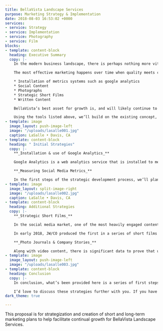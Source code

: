 ```yaml
---
title: BellaVista Landscape Services
purpose: Marketing Strategy & Implementation
date: 2018-08-03 16:53:02 +0000
services:
- service: Strategy
- service: Implementation
- service: Photography
- service: Film
blocks:
- template: content-block
  heading: Executive Summary
  copy: |-
    In the modern business landscape, there is perhaps nothing more vital to the continued success and growth of a company than social media. across all sectors of business, companies with a strong social media presence are able to continuously and consistently connect with their clients, leading to strong interpersonal relationships, and continued trust predicated on the personal touch and humanity you can demonstrate through social media. As of 2017, Facebook has over 2 billion active monthly users, Twitter has over 300 million active monthly users, and Instagram has 600 million monthly active users, and more importantly within the construction sector, LinkedIn has 450 million active monthly users.

    The most effective marketing happens over time when quality meets consistency. We will create consistent, quality content in the following ways:

    * Installation of metrics systems such as google analytics
    * Social Content
    * Photographs
    * Strategic Short Films
    * Written Content

    BellaVista’s best asset for growth is, and will likely continue to be, predicated on a strong relationship with property managers and residential homeowners throughout Northern California. The strategy has been to create a culture where clients feel personally cared for, while blvs operates on a large scale level; a small-scale feel with large-scale capabilities and quality.

    Using the tools listed above, we’ll build on the existing concept, and be able to build out a solid marketing strategy that will help blvs achieve it’s goals for growth on digital platforms over the next 2-3 years.
- template: image
  image_layout: push-image-left
  image: "/uploads/lasalle001.jpg"
  caption: LaSalle • Davis, CA
- template: content-block
  heading: " Initial Strategies"
  copy: |-
    **_Installation & use of Google Analytics_**

    Google Analytics is a web analytics service that is installed to measure user input on a website. It can track page views, seeing which pages users navigate to, can measure the amount of time spent on each page to view which content most draws users, and can provide information as to what sent the user to the website, i.e. if they were sent from a BVLS newsletter, through Facebook or other social media platforms etc. giving you the tools to be able to measure digital engagement with the content that you’ve provided on the site, and strategically place content according to those metrics.

    **_Measuring Social Media Metrics_**

    In the first steps of the strategic development process, we’ll plan out 1-2 months worth of social media content across all platforms, specifically LinkedIn, Facebook, Instagram, Pinterest, Medium, and Houzz. This content will include photographs of properties, written stories of staff, email newsletters, photo journals telling stories of the company, and sharing pertinent articles and content from within the landscape & construction industry. The goal of this will be to build an audience, measure audience engagement, and use the metrics that we’ve gathered to plan future social media content. This is how we can start to develop our long-term social media strategy, utilizing the data that we collect to push the most effective content.
- template: image
  image_layout: split-image-right
  image: "/uploads/lasalle002.jpg"
  caption: LaSalle • Davis, CA
- template: content-block
  heading: Additional Strategies
  copy: |-
    **_Strategic Short Films_**

    In the social media market, one of the most heavily engaged content types is video. In 2017, hubspot reported that 74% of all internet traffic was video content, and by 2019, Cisco has projected that 90% of all internet traffic will be video. This places a high importance on video content for Bella Vista.

    In early 2018, JW/CO produced the first in a series of short films for eyecenter optometric, telling the story of their founder. The short is meant to create a vision for who they are: a company with a small-business mindset operating on a large scale across the area. We will plan to create similar videos, telling the story of bvls. the specific content and stories will be planned out at a later time, but we will create a series of shorts to utilize on social media, and the BVLS website.

    **_Photo Journals & Company Stories_**

    Along with video content, there is significant data to prove that users engage most fully with content that includes imagery. We can create and tell stories of staff members, of the company itself, of specific properties that blvs transformed, coupled with photographs that will be shot to help tell those stories. This is a somewhat new genre of marketing type- essentially a photo journal that weaves together a narrative with the visuals, tying the story of BVLS to the power of photographic content. These stories and photos can be shared on social networks like Pinterest, Houzz, Facebook, Instagram, and [Medium](http://medium.com/), where we can create a corporate blog and utilize their format to help share the story of your company.
- template: image
  image_layout: push-image-left
  image: "/uploads/lasalle003.jpg"
- template: content-block
  heading: Conclusion
  copy: |-
    In conclusion, what’s been provided here is a series of first steps- concepts for a full-featured marketing strategy that will begin with discovering metrics that work for your company, combined with other proven tools that have been shown to work. using this proposal as a starting point, we can discuss the specific ideas and tools that can work moving forward to help you build a strong marketing strategy, which my agency will implement in the short and long term.

    I’d love to discuss these strategies further with you. If you have any more questions moving forward please don’t hesitate to reach out to me.
dark_theme: true

---
```

This proposal is for strategization and creation of short and long-term marketing plans to help facilitate continual growth for BellaVista Landscape Services.